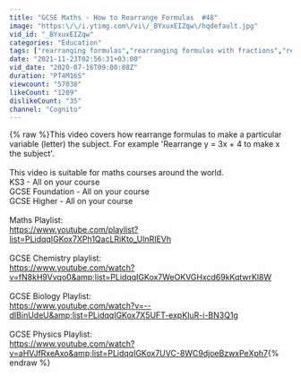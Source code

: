 ```yaml
---
title: "GCSE Maths - How to Rearrange Formulas  #48"
image: "https:\/\/i.ytimg.com\/vi\/_BYxuxEIZqw\/hqdefault.jpg"
vid_id: "_BYxuxEIZqw"
categories: "Education"
tags: ["rearranging formulas","rearranging formulas with fractions","rearranging formulas algebra 1"]
date: "2021-11-23T02:56:31+03:00"
vid_date: "2020-07-16T09:00:08Z"
duration: "PT4M16S"
viewcount: "57038"
likeCount: "1209"
dislikeCount: "35"
channel: "Cognito"
---
```

{% raw %}This video covers how rearrange formulas to make a particular variable (letter) the subject. For example 'Rearrange y = 3x + 4 to make x the subject'. <br /><br />This video is suitable for maths courses around the world.<br />KS3 - All on your course <br />GCSE Foundation - All on your course <br />GCSE Higher - All on your course <br /><br />Maths Playlist:<br /><a rel="nofollow" target="blank" href="https://www.youtube.com/playlist?list=PLidqqIGKox7XPh1QacLRiKto_UlnRIEVh">https://www.youtube.com/playlist?list=PLidqqIGKox7XPh1QacLRiKto_UlnRIEVh</a><br /><br />GCSE Chemistry playlist:<br /><a rel="nofollow" target="blank" href="https://www.youtube.com/watch?v=fN8kH9Vvqo0&amp;list=PLidqqIGKox7WeOKVGHxcd69kKqtwrKl8W">https://www.youtube.com/watch?v=fN8kH9Vvqo0&amp;list=PLidqqIGKox7WeOKVGHxcd69kKqtwrKl8W</a><br /><br />GCSE Biology Playlist:<br /><a rel="nofollow" target="blank" href="https://www.youtube.com/watch?v=--dIBinUdeU&amp;list=PLidqqIGKox7X5UFT-expKIuR-i-BN3Q1g">https://www.youtube.com/watch?v=--dIBinUdeU&amp;list=PLidqqIGKox7X5UFT-expKIuR-i-BN3Q1g</a><br /><br />GCSE Physics Playlist:<br /><a rel="nofollow" target="blank" href="https://www.youtube.com/watch?v=aHVJfRxeAxo&amp;list=PLidqqIGKox7UVC-8WC9djoeBzwxPeXph7">https://www.youtube.com/watch?v=aHVJfRxeAxo&amp;list=PLidqqIGKox7UVC-8WC9djoeBzwxPeXph7</a>{% endraw %}
